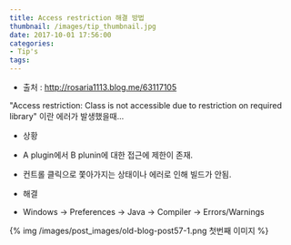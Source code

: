 ```yaml
---
title: Access restriction 해결 방법
thumbnail: /images/tip_thumbnail.jpg
date: 2017-10-01 17:56:00
categories:
- Tip's
tags:
---
```

- 출처 : http://rosaria1113.blog.me/63117105

"Access restriction: Class is not accessible due to restriction on required library" 이란 에러가 발생했을때...

- 상황
 - A plugin에서 B plunin에 대한 접근에 제한이 존재.
 - 컨트롤 클릭으로 쫓아가지는 상태이나 에러로 인해 빌드가 안됨.

- 해결
 - Windows -> Preferences -> Java -> Compiler -> Errors/Warnings

{% img /images/post_images/old-blog-post57-1.png 첫번째 이미지 %}
